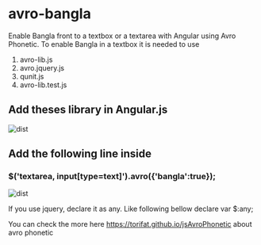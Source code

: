 # avro-bangla
Enable Bangla front to a textbox or a textarea with Angular using Avro Phonetic.  To enable Bangla in a textbox it is needed to use 

1.  avro-lib.js
2.	avro.jquery.js
3.	qunit.js
4.	avro-lib.test.js 

## Add theses library in Angular.js
![dist](https://github.com/sourcecode71/images/blob/master/avro-library-add.png)

## Add the following line inside 
### $('textarea, input[type=text]').avro({'bangla':true});

![dist](https://github.com/sourcecode71/images/blob/master/avro-enable.png)

If you use jquery, declare it as any. Like following bellow 
declare  var $:any;

You can check the more here https://torifat.github.io/jsAvroPhonetic about avro phonetic
